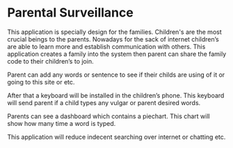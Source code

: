 # Parental Surveillance 

This application is specially design for the families. 
Children's are the most crucial beings to the parents.
Nowadays for the sack of internet children’s are able to
learn more and establish communication with others.
This application creates a family into the system then parent
can share the family code to their children’s to join.

Parent can add any words or sentence to see if their childs are using of it or going
to this site or etc.  

After that a keyboard will be installed in the children’s phone.
This keyboard will send parent if a child types any vulgar or parent desired words.

Parents can see a dashboard which contains a piechart. This chart will
show how many time a word is typed.

This application will reduce indecent searching over internet or chatting etc.                  
